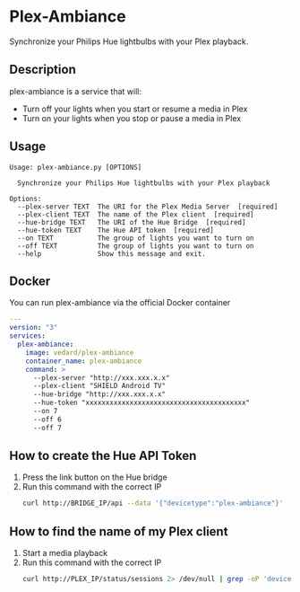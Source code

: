 # Plex-Ambiance
Synchronize your Philips Hue lightbulbs with your Plex playback.

## Description
plex-ambiance is a service that will:
- Turn off your lights when you start or resume a media in Plex
- Turn on your lights when you stop or pause a media in Plex

## Usage
```
Usage: plex-ambiance.py [OPTIONS]

  Synchronize your Philips Hue lightbulbs with your Plex playback

Options:
  --plex-server TEXT  The URI for the Plex Media Server  [required]
  --plex-client TEXT  The name of the Plex client  [required]
  --hue-bridge TEXT   The URI of the Hue Bridge  [required]
  --hue-token TEXT    The Hue API token  [required]
  --on TEXT           The group of lights you want to turn on
  --off TEXT          The group of lights you want to turn on
  --help              Show this message and exit.
```

## Docker
You can run plex-ambiance via the official Docker container
```yaml
---
version: "3"
services:
  plex-ambiance:
    image: vedard/plex-ambiance
    container_name: plex-ambiance
    command: >
      --plex-server "http://xxx.xxx.x.x"
      --plex-client "SHIELD Android TV"
      --hue-bridge "http://xxx.xxx.x.x"
      --hue-token "xxxxxxxxxxxxxxxxxxxxxxxxxxxxxxxxxxxxxxxx"
      --on 7
      --off 6
      --off 7
```

## How to create the Hue API Token
1. Press the link button on the Hue bridge
2. Run this command with the correct IP
    ```sh
    curl http://BRIDGE_IP/api --data '{"devicetype":"plex-ambiance"}' 
    ```
## How to find the name of my Plex client
1. Start a media playback
2. Run this command with the correct IP
    ```sh
    curl http://PLEX_IP/status/sessions 2> /dev/null | grep -oP 'device=".*?"'
    ```
